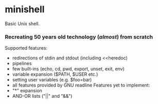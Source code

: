 # minishell
Basic Unix shell. 
### Recreating 50 years old technology (*almost*) from scratch
Supported features:
- redirections of stdin and stdout (including <<heredoc)
- pipelines
- few built-ins (echo, cd, pwd, export, unset, exit, env)
- variable expansion ($PATH, $USER etc.)
- setting user variables (e.g. $foo=bar)
- all features provided by GNU readline
Features yet to implement:
- "*" expansion
- AND-OR lists ("||" and "&&")
